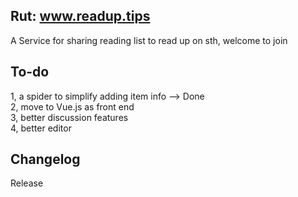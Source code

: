 ## Rut:  www.readup.tips
A Service for sharing reading list to read up on sth, welcome to join 

## To-do
1, a spider to simplify adding item info --> Done  
2, move to Vue.js as front end  
3, better discussion features   
4, better editor 

## Changelog

Release